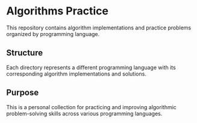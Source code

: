 # Algorithms Practice

This repository contains algorithm implementations and practice problems organized by programming language.

## Structure

Each directory represents a different programming language with its corresponding algorithm implementations and solutions.

## Purpose

This is a personal collection for practicing and improving algorithmic problem-solving skills across various programming languages.